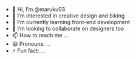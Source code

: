 - 👋 Hi, I’m @maruku03
- 👀 I’m interested in creative design and biking
- 🌱 I’m currently learning front-end development
- 💞️ I’m looking to collaborate on designers too
- 📫 How to reach me ...
- 😄 Pronouns: ...
- ⚡ Fun fact: ...

<!---
maruku03/maruku03 is a ✨ special ✨ repository because its `README.md` (this file) appears on your GitHub profile.
You can click the Preview link to take a look at your changes.
--->
